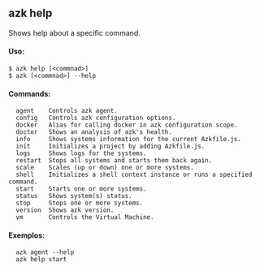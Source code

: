 ## azk help

  Shows help about a specific command.

#### Uso:

    $ azk help [<commnad>]
    $ azk [<commnad>] --help

#### Commands:

```
  agent    Controls azk agent.
  config   Controls azk configuration options.
  docker   Alias for calling docker in azk configuration scope.
  doctor   Shows an analysis of azk's health.
  info     Shows systems information for the current Azkfile.js.
  init     Initializes a project by adding Azkfile.js.
  logs     Shows logs for the systems.
  restart  Stops all systems and starts them back again.
  scale    Scales (up or down) one or more systems.
  shell    Initializes a shell context instance or runs a specified command.
  start    Starts one or more systems.
  status   Shows system(s) status.
  stop     Stops one or more systems.
  version  Shows azk version.
  vm       Controls the Virtual Machine.
```

#### Exemplos:

```
  azk agent --help
  azk help start
```
